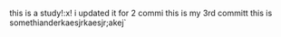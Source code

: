 this is a study!:x!
i updated it for 2 commi
this is my 3rd committ
this is somethianderkaesjrkaesjr;akej`
